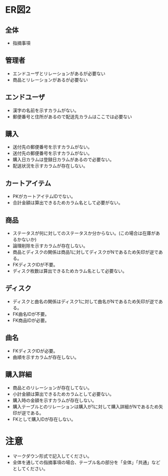 # ER図2
## 全体
- 指摘事項

## 管理者
- エンドユーザとリレーションがあるが必要ない
- 商品とリレーションがあるが必要ない

## エンドユーザ
- 漢字の名前を示すカラムがない。
- 郵便番号と住所があるので配送先カラムはここでは必要ない


## 購入
- 送付先の郵便番号を示すカラムがない。
- 送付先の郵便番号を示すカラムがない。
- 購入日カラムは登録日カラムがあるので必要ない。
- 配送状況を示すカラムが存在しない。

## カートアイテム
- PKがカートアイテムIDでない。
- 合計金額は算出できるためカラム名として必要がない。

## 商品
- ステータスが何に対してのステータスか分からない。(この場合は在庫があるかないか)
- 論理削除を示すカラムが存在しない。
- 商品とディスクの関係は商品1に対してディスクがNであるため矢印が逆である。
- FKディスクIDが不要。
- ディスク枚数は算出できるためカラム名として必要ない。

## ディスク
- ディスクと曲名の関係はディスク1に対して曲名がNであるため矢印が逆である。
- FK曲名IDが不要。
- FK商品IDが必要。

## 曲名
- FKディスクIDが必要。
- 曲順を示すカラムが存在しない。

## 購入詳細
- 商品とのリレーションが存在してない。
- 小計金額は算出できるためカラムとして必要ない。
- 購入時の金額を示すカラムが存在しない。
- 購入テーブルとのリレーションは購入が1に対して購入詳細がNであるため矢印が逆である。
- FKとして購入IDが存在しない。


# 注意
* マークダウン形式で記入してください。
* 全体を通しての指摘事項の場合、テーブル名の部分を「全体」「共通」などとしてください。
